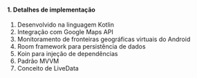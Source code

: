 #### 1. Detalhes de implementação

1. Desenvolvido na linguagem Kotlin
2. Integração com Google Maps API
3. Monitoramento de fronteiras geográficas virtuais do Android
4. Room framework para persistência de dados
5. Koin para injeção de dependências
6. Padrão MVVM
7. Conceito de LiveData
